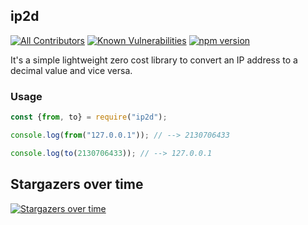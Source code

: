 ## ip2d
[![All Contributors](https://img.shields.io/badge/all_contributors-1-orange.svg?style=flat-square)](#contributors)
[![Known Vulnerabilities](https://snyk.io/test/github/0xflotus/ip2d/badge.svg?targetFile=package.json)](https://snyk.io/test/github/0xflotus/ip2d?targetFile=package.json)
[![npm version](https://badge.fury.io/js/ip2d.svg)](https://badge.fury.io/js/ip2d)

It's a simple lightweight zero cost library to convert an IP address to a decimal value and vice versa.

### Usage

```javascript
const {from, to} = require("ip2d");

console.log(from("127.0.0.1")); // --> 2130706433

console.log(to(2130706433)); // --> 127.0.0.1
```


## Stargazers over time

[![Stargazers over time](https://starchart.cc/0xflotus/ip2d.svg)](https://starchart.cc/0xflotus/ip2d)
